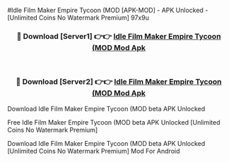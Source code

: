 #Idle Film Maker Empire Tycoon (MOD [APK-MOD] - APK Unlocked - [Unlimited Coins No Watermark Premium] 97x9u



<div align="center">

<h3>🔴 Download [Server1] 👉👉 <a href="https://momento.my/?title=Idle_Film_Maker_Empire_Tycoon_(MOD">Idle Film Maker Empire Tycoon (MOD Mod Apk</a></h3><br>

<h3>🔴 Download [Server2] 👉👉 <a href="https://momento.my/?title=Idle_Film_Maker_Empire_Tycoon_(MOD">Idle Film Maker Empire Tycoon (MOD Mod Apk</a></h3>
</div>



Download Idle Film Maker Empire Tycoon (MOD beta APK Unlocked

Free Idle Film Maker Empire Tycoon (MOD beta APK Unlocked [Unlimited Coins No Watermark Premium]

Download Idle Film Maker Empire Tycoon (MOD beta APK Unlocked [Unlimited Coins No Watermark Premium] Mod For Android
